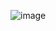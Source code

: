 ![image](https://user-images.githubusercontent.com/4603111/173390324-7d10900e-ac39-4999-ba64-5e6f42733721.png)
